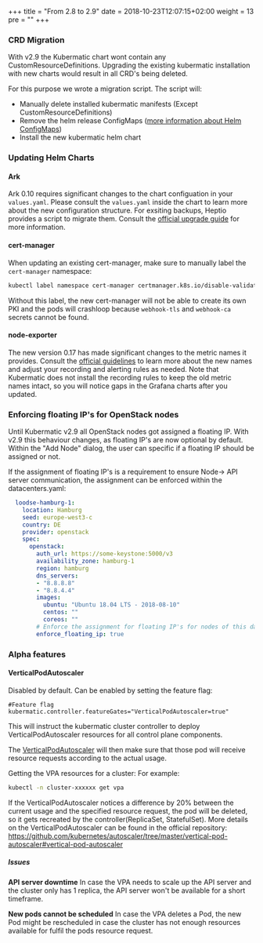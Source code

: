 +++
title = "From 2.8 to 2.9"
date = 2018-10-23T12:07:15+02:00
weight = 13
pre = "<b></b>"
+++

### CRD Migration

With v2.9 the Kubermatic chart wont contain any CustomResourceDefinitions.
Upgrading the existing kubermatic installation with new charts would result in all CRD's being deleted.

For this purpose we wrote a migration script.
The script will:
- Manually delete installed kubermatic manifests (Except CustomResourceDefinitions)
- Remove the helm release ConfigMaps ([more information about Helm ConfigMaps](http://technosophos.com/2017/03/23/how-helm-uses-configmaps-to-store-data.html))
- Install the new kubermatic helm chart

### Updating Helm Charts

#### Ark

Ark 0.10 requires significant changes to the chart configuation in your `values.yaml`. Please consult the `values.yaml` inside
the chart to learn more about the new configuration structure. For exsiting backups, Heptio provides a script to migrate them.
Consult the [official upgrade guide](https://heptio.github.io/ark/v0.10.0/upgrading-to-v0.10) for more information.

#### cert-manager

When updating an existing cert-manager, make sure to manually label the `cert-manager` namespace:

```bash
kubectl label namespace cert-manager certmanager.k8s.io/disable-validation=true
```

Without this label, the new cert-manager will not be able to create its own PKI and the pods will crashloop because `webhook-tls`
and `webhook-ca` secrets cannot be found.

#### node-exporter

The new version 0.17 has made significant changes to the metric names it provides. Consult the [official guidelines](https://github.com/prometheus/node_exporter/blob/master/docs/V0_16_UPGRADE_GUIDE.md) to learn more about the new names and adjust
your recording and alerting rules as needed. Note that Kubermatic does not install the recording rules to keep the old metric names
intact, so you will notice gaps in the Grafana charts after you updated.


### Enforcing floating IP's for OpenStack nodes

Until Kubermatic v2.9 all OpenStack nodes got assigned a floating IP.
With v2.9 this behaviour changes, as floating IP's are now optional by default.
Within the "Add Node" dialog, the user can specific if a floating IP should be assigned or not.

If the assignment of floating IP's is a requirement to ensure Node-> API server communication, the assignment can be enforced within the datacenters.yaml:
```yaml
  loodse-hamburg-1:
    location: Hamburg
    seed: europe-west3-c
    country: DE
    provider: openstack
    spec:
      openstack:
        auth_url: https://some-keystone:5000/v3
        availability_zone: hamburg-1
        region: hamburg
        dns_servers:
        - "8.8.8.8"
        - "8.8.4.4"
        images:
          ubuntu: "Ubuntu 18.04 LTS - 2018-08-10"
          centos: ""
          coreos: ""
        # Enforce the assignment for floating IP's for nodes of this datacenter
        enforce_floating_ip: true
```

### Alpha features

####  VerticalPodAutoscaler

Disabled by default.
Can be enabled by setting the feature flag:
```
#Feature flag
kubermatic.controller.featureGates="VerticalPodAutoscaler=true"
```

This will instruct the kubermatic cluster controller to deploy VerticalPodAutoscaler resources for all control plane components.

The [VerticalPodAutoscaler](https://github.com/kubernetes/autoscaler/tree/master/vertical-pod-autoscaler#vertical-pod-autoscaler) will then make sure that those pod will receive resource requests according to the actual usage.

Getting the VPA resources for a cluster:
For example:
```bash
kubectl -n cluster-xxxxxx get vpa
```

If the VerticalPodAutoscaler notices a difference by 20% between the current usage and the specified resource request, the pod will be deleted, so it gets recreated by the controller(ReplicaSet, StatefulSet).
More details on the VerticalPodAutoscaler can be found in the official repository: https://github.com/kubernetes/autoscaler/tree/master/vertical-pod-autoscaler#vertical-pod-autoscaler

##### Issues

**API server downtime**
In case the VPA needs to scale up the API server and the cluster only has 1 replica, the API server won't be available for a short timeframe.

**New pods cannot be scheduled**
In case the VPA deletes a Pod, the new Pod might be rescheduled in case the cluster has not enough resources available for fulfil the pods resource request.

